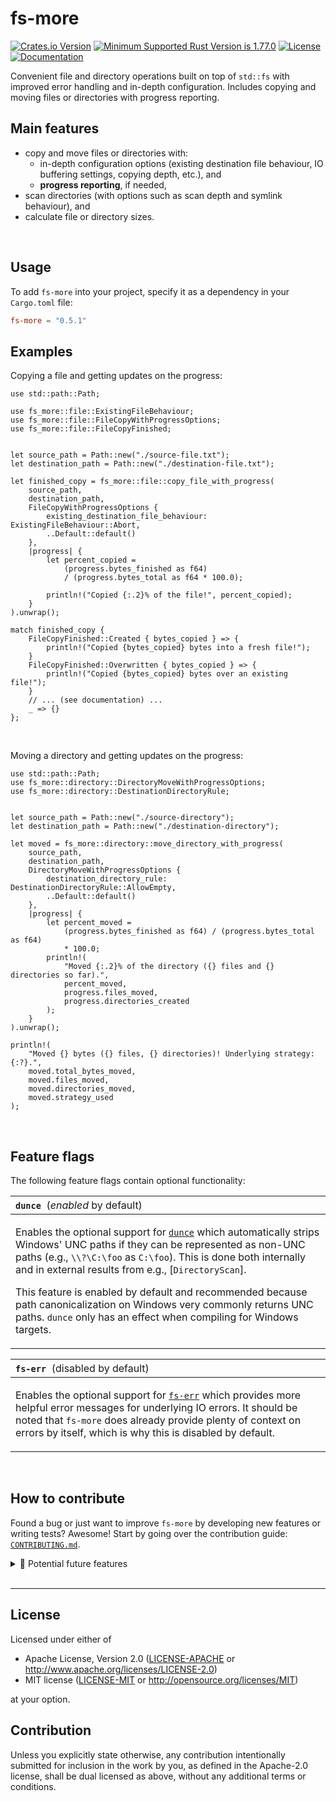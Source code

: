 fs-more
=======
[![Crates.io Version](https://img.shields.io/crates/v/fs-more?style=flat-square)](https://crates.io/crates/fs-more)
[![Minimum Supported Rust Version is 1.77.0](https://img.shields.io/badge/MSRV-1.77.0-brightgreen?style=flat-square)](https://releases.rs/docs/1.77.0/)
[![License](https://img.shields.io/badge/license-MIT_OR_Apache--2.0-blue?style=flat-square)](https://github.com/simongoricar/fs-more/blob/master/LICENSE-MIT)
[![Documentation](https://img.shields.io/badge/docs-published-green?style=flat-square)](https://docs.rs/fs-more)



Convenient file and directory operations built on top of `std::fs` with improved error handling and in-depth configuration.
Includes copying and moving files or directories with progress reporting.


## Main features
- copy and move files or directories with:
  - in-depth configuration options (existing destination file behaviour, IO buffering settings, copying depth, etc.), and
  - **progress reporting**, if needed,
- scan directories (with options such as scan depth and symlink behaviour), and
- calculate file or directory sizes.

<br>


## Usage
To add `fs-more` into your project, specify it as a dependency in your `Cargo.toml` file:
```toml
fs-more = "0.5.1"
```


## Examples

Copying a file and getting updates on the progress:

```rust,no_run
use std::path::Path;

use fs_more::file::ExistingFileBehaviour;
use fs_more::file::FileCopyWithProgressOptions;
use fs_more::file::FileCopyFinished;


let source_path = Path::new("./source-file.txt");
let destination_path = Path::new("./destination-file.txt");

let finished_copy = fs_more::file::copy_file_with_progress(
    source_path,
    destination_path,
    FileCopyWithProgressOptions {
        existing_destination_file_behaviour: ExistingFileBehaviour::Abort,
        ..Default::default()
    },
    |progress| {
        let percent_copied =
            (progress.bytes_finished as f64) 
            / (progress.bytes_total as f64 * 100.0);

        println!("Copied {:.2}% of the file!", percent_copied);
    }
).unwrap();

match finished_copy {
    FileCopyFinished::Created { bytes_copied } => {
        println!("Copied {bytes_copied} bytes into a fresh file!");
    }
    FileCopyFinished::Overwritten { bytes_copied } => {
        println!("Copied {bytes_copied} bytes over an existing file!");
    }
    // ... (see documentation) ...
    _ => {}
};
```

<br>

Moving a directory and getting updates on the progress:

```rust,no_run
use std::path::Path;
use fs_more::directory::DirectoryMoveWithProgressOptions;
use fs_more::directory::DestinationDirectoryRule;


let source_path = Path::new("./source-directory");
let destination_path = Path::new("./destination-directory");

let moved = fs_more::directory::move_directory_with_progress(
    source_path,
    destination_path,
    DirectoryMoveWithProgressOptions {
        destination_directory_rule: DestinationDirectoryRule::AllowEmpty,
        ..Default::default()
    },
    |progress| {
        let percent_moved =
            (progress.bytes_finished as f64) / (progress.bytes_total as f64)
            * 100.0;
        println!(
            "Moved {:.2}% of the directory ({} files and {} directories so far).",
            percent_moved,
            progress.files_moved,
            progress.directories_created
        );
    }
).unwrap();

println!(
    "Moved {} bytes ({} files, {} directories)! Underlying strategy: {:?}.",
    moved.total_bytes_moved,
    moved.files_moved,
    moved.directories_moved,
    moved.strategy_used
);
```


<br>

## Feature flags
The following feature flags contain optional functionality:

<table>
<thead>
  <tr>
  <th align="left">
<strong><code>dunce</code></strong>
<span style="font-weight: normal">&nbsp;(<i>enabled</i> by default)</span>
  </th>
  </tr>
</thead>
<tbody>
  <tr>
  <td>

Enables the optional support for [`dunce`](https://docs.rs/dunce) which automatically strips Windows' UNC paths
if they can be represented as non-UNC paths (e.g., `\\?\C:\foo` as `C:\foo`). This is done both
internally and in external results from e.g., [`DirectoryScan`].

This feature is enabled by default and recommended because path canonicalization on Windows very commonly returns UNC paths.
`dunce` only has an effect when compiling for Windows targets.
  </td>
  </tr>
</tbody>
</table>
  

<table>
<thead>
  <tr>
  <th align="left">
<strong><code>fs-err</code></strong>
<span style="font-weight: normal">&nbsp;(disabled by default)</span>
  </th>
  </tr>
</thead>
<tbody>
  <tr>
  <td>

Enables the optional support for [`fs-err`](https://docs.rs/fs-err) which provides more helpful
error messages for underlying IO errors. It should be noted that `fs-more` does already provide plenty
of context on errors by itself, which is why this is disabled by default.
  </td>
  </tr>
</tbody>
</table>


<br>

## How to contribute
Found a bug or just want to improve `fs-more` by developing new features or writing tests? Awesome!
Start by going over the contribution guide: [`CONTRIBUTING.md`](https://github.com/simongoricar/fs-more/blob/master/CONTRIBUTING.md).


<details>
<summary>🧵 Potential future features</summary>

<br>


Contributions for the ideas below are most welcome!

Some of these ideas and/or missing features are simpler, some are more of a long shot.
However, note that even though they are stated below, they probably haven't been thought out deeply enough.
If you decide to contribute, it would probably be best to first open an issue, 
so various approaches can be discussed before something is developed.

- [ ] *Cross-platform: allow copying file and directory permissions.*

  This partially already exists in some functions, but it inconsistent across the API. 
  The reason is that `std::fs::copy` already copies permission bits, but we don't use that in several places,
  since copying with progress reporting makes using `std::fs::copy` impossible. 
  Ideally, we should expose a new option through the existing `*Options` structs and make this consistent.

  I think this should be reasonably simple to do, but it might take some thinking about edge cases 
  and implementing some platform-specifics (i.e. on Windows, we probably want to copy the hidden file flag, etc).

- [ ] *On Unix: allow copying file and directory owners and groups.*
  
  Depending on how deep the implementation rabbit-hole goes,
  perhaps using [`file-owner`](https://docs.rs/file-owner/latest/file_owner/) or [`nix`](https://docs.rs/nix/latest/nix/)
  could suffice? Perhaps we should feature-gate these kinds of things so the average user doesn't need to pull in so many dependencies?

- [ ] *Cross-platform: allow copying creation/access/modification time of files and directories (across the entire API). 
  This could also include various other metadata.*
  
  Ideally, this should be highly configurable through the existing `*Options` structs.
  This might take some more work though due to various platform differences 
  (see: [Unix](https://doc.rust-lang.org/std/os/unix/fs/trait.MetadataExt.html), 
  [Linux](https://doc.rust-lang.org/std/os/linux/fs/trait.MetadataExt.html), 
  [Windows](https://doc.rust-lang.org/std/os/windows/fs/trait.MetadataExt.html)).

  It might be more feasible to simply delegate this to some existing crate, 
  i.e. [`filetime`](https://lib.rs/crates/filetime) (but this one covers only timestamps).
  Perhaps we should start with just creation/access/modification timestamps and expand later?

- [ ] *On Windows: allow copying the [ACL](https://learn.microsoft.com/en-us/windows/win32/secauthz/access-control-lists)
  of files and directories.*

  This seems like a long shot and would need some concrete use cases before proceeding. Maybe [`windows-acl`](https://github.com/trailofbits/windows-acl)
  could help? If this feature is to be developed, I think we should not expose any underlying ACL API and allow purely for mirroring it when copying or moving. This should definitely be under a feature flag.

</details>


<br>

---

## License

Licensed under either of

 * Apache License, Version 2.0
   ([LICENSE-APACHE](LICENSE-APACHE) or http://www.apache.org/licenses/LICENSE-2.0)
 * MIT license
   ([LICENSE-MIT](LICENSE-MIT) or http://opensource.org/licenses/MIT)

at your option.

## Contribution

Unless you explicitly state otherwise, any contribution intentionally submitted
for inclusion in the work by you, as defined in the Apache-2.0 license, shall be
dual licensed as above, without any additional terms or conditions.
